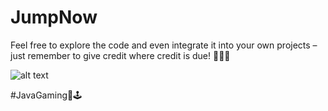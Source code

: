 # JumpNow

Feel free to explore the code and even integrate it into your own projects – just remember to give credit where credit is due! 🙌🏼📜

![alt text](https://i.ibb.co/r2CsmPJ/panda-pic.png)

#JavaGaming🐼🕹️
